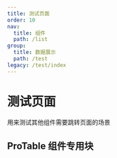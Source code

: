 ```yaml
---
title: 测试页面
order: 10
nav:
  title: 组件
  path: /list
group:
  title: 数据展示
  path: /test
legacy: /test/index
---
```


# 测试页面

用来测试其他组件需要跳转页面的场景

## ProTable 组件专用块

<code src="./demo/test-pro-table.tsx" />
